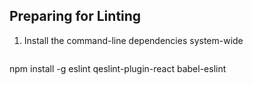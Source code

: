 ## Preparing for Linting

1. Install the command-line dependencies system-wide  
   ```shell
npm install -g eslint qeslint-plugin-react babel-eslint
```